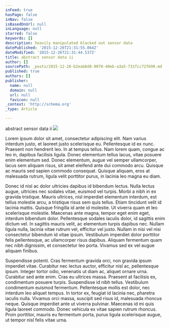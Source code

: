```yaml
---
inFeed: true
hasPage: false
inNav: false
isBasedOnUrl: null
inLanguage: null
starred: false
keywords: []
description: heavily manipulated blacked out sensor data
datePublished: '2015-12-26T21:31:55.864Z'
dateModified: '2015-12-26T21:31:44.537Z'
title: abstract sensor data ii
author: []
sourcePath: _posts/2015-12-26-b2eab8d8-9070-40eb-a3a5-731fcc72f699.md
published: true
authors: []
publisher:
  name: null
  domain: null
  url: null
  favicon: null
_context: 'http://schema.org'
_type: Article

---
```

abstract sensor data ii
![](https://the-grid-user-content.s3-us-west-2.amazonaws.com/180a7ad0-d750-4f04-b076-b375c4c0ffff.jpg)

Lorem ipsum dolor sit amet, consectetur adipiscing elit. Nam varius interdum justo, et laoreet justo scelerisque eu. Pellentesque id ex nunc. Praesent non hendrerit leo. In at tempus tellus. Nam lorem quam, congue ac leo in, dapibus facilisis ligula. Donec elementum tellus lacus, vitae posuere enim elementum sed. Donec elementum, augue vel semper ullamcorper, lacus sem aliquam risus, sit amet eleifend ante dui commodo arcu. Quisque ac mauris sed sapien commodo consequat. Quisque aliquam, eros at malesuada rutrum, ligula velit porttitor purus, in lacinia leo magna eu diam.

Donec id nisl ac dolor ultricies dapibus id bibendum lectus. Nulla lectus augue, ultricies nec sodales vitae, euismod vel turpis. Morbi a nibh in ex gravida tristique. Mauris ultrices, nisl imperdiet elementum interdum, est tellus molestie arcu, a tristique risus sem quis tellus. Etiam tincidunt velit id lacinia mattis. Quisque fringilla id ante id molestie. Ut viverra quam et leo scelerisque molestie. Maecenas ante magna, tempor eget enim eget, interdum bibendum dolor. Pellentesque sodales iaculis dolor, id sagittis enim dictum vel. In sagittis mauris velit, ac elementum turpis dapibus nec. Nullam ligula nulla, lacinia vitae rutrum vel, efficitur vel justo. Nullam in nisi vel nisi consectetur bibendum id vitae ipsum. Vestibulum imperdiet dolor porttitor felis pellentesque, ac ullamcorper risus dapibus. Aliquam fermentum quam nec nibh dignissim, et consectetur leo porta. Vivamus sed ex vel augue aliquam finibus.

Suspendisse potenti. Cras fermentum gravida orci, non gravida ipsum imperdiet vitae. Curabitur nec lectus auctor, efficitur nisl ac, pellentesque ipsum. Integer tortor odio, venenatis ut diam ac, aliquet ornare urna. Curabitur sed ante enim. Cras eu ultrices massa. Praesent at facilisis ex, condimentum posuere turpis. Suspendisse id nibh tellus. Vestibulum condimentum euismod fermentum. Pellentesque mollis est dolor, nec interdum leo aliquet tempus. In tortor ex, feugiat id lacinia nec, pharetra iaculis nulla. Vivamus orci massa, suscipit sed risus id, malesuada rhoncus neque. Quisque imperdiet ante ut viverra pulvinar. Maecenas id mi quis ligula laoreet commodo. Donec vehicula ex vitae sapien rutrum rhoncus. Proin porttitor, mauris eu fermentum porta, purus ligula scelerisque augue, ut tempor nisl felis vitae urna.